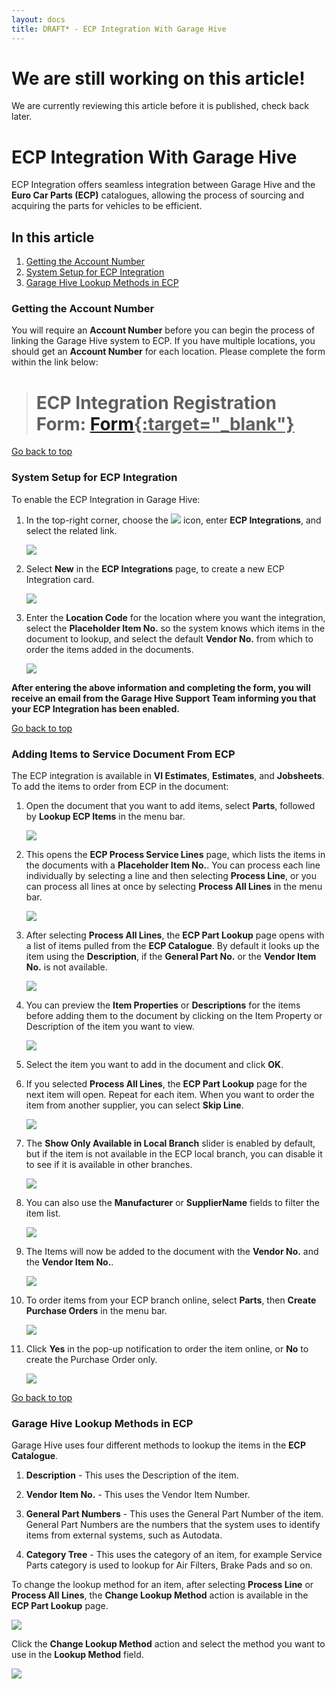 ```yaml
---
layout: docs
title: DRAFT* - ECP Integration With Garage Hive
---
```


<a name="top"></a>

# We are still working on this article!
We are currently reviewing this article before it is published, check back later.

# ECP Integration With Garage Hive
ECP Integration offers seamless integration between Garage Hive and the **Euro Car Parts (ECP)** catalogues, allowing the process of sourcing and acquiring the parts for vehicles to be efficient.

## In this article
1. [Getting the Account Number](#getting-the-account-number)
2. [System Setup for ECP Integration](#system-setup-for-ecp-integration)
3. [Garage Hive Lookup Methods in ECP](#garage-hive-lookup-methods-in-ecp)

### Getting the Account Number
You will require an **Account Number** before you can begin the process of linking the Garage Hive system to ECP. If you have multiple locations, you should get an **Account Number** for each location. Please complete the form within the link below:

   > # ECP Integration Registration Form: <ins>[Form](link){:target="_blank"}</ins>

[Go back to top](#top)

### System Setup for ECP Integration
To enable the ECP Integration in Garage Hive:
1. In the top-right corner, choose the ![](media/search_icon.png) icon, enter **ECP Integrations**, and select the related link.

   ![](media/ecp-integration-setup1.png)

2. Select **New** in the **ECP Integrations** page, to create a new ECP Integration card.

   ![](media/ecp-integration-setup2.png)

3. Enter the **Location Code** for the location where you want the integration, select the **Placeholder Item No.** so the system knows which items in the document to lookup, and select the default **Vendor No.** from which to order the items added in the documents. 

   ![](media/ecp-integration-setup3.png)

**After entering the above information and completing the form, you will receive an email from the **Garage Hive Support Team** informing you that your **ECP Integration** has been enabled.**

[Go back to top](#top)

### Adding Items to Service Document From ECP
The ECP integration is available in **VI Estimates**, **Estimates**, and **Jobsheets**. To add the items to order from ECP in the document:
1. Open the document that you want to add items, select **Parts**, followed by **Lookup ECP Items** in the menu bar.

   ![](media/ecp-integration-add-items1.png)

1. This opens the **ECP Process Service Lines** page, which lists the items in the documents with a **Placeholder Item No.**. You can process each line individually by selecting a line and then selecting **Process Line**, or you can process all lines at once by selecting **Process All Lines** in the menu bar.

   ![](media/ecp-integration-add-items2.png)

1. After selecting **Process All Lines**, the **ECP Part Lookup** page opens with a list of items pulled from the **ECP Catalogue**. By default it looks up the item using the **Description**, if the **General Part No.** or the **Vendor Item No.** is not available.

   ![](media/ecp-integration-add-items3.png)

1. You can preview the **Item Properties** or **Descriptions** for the items before adding them to the document by clicking on the Item Property or Description of the item you want to view.

   ![](media/ecp-integration-add-items4.gif)

1. Select the item you want to add in the document and click **OK**.
1. If you selected **Process All Lines**, the **ECP Part Lookup** page for the next item will open. Repeat for each item. When you want to order the item from another supplier, you can select **Skip Line**.

   ![](media/ecp-integration-add-items5.png)

1. The **Show Only Available in Local Branch** slider is enabled by default, but if the item is not available in the ECP local branch, you can disable it to see if it is available in other branches.

   ![](media/ecp-integration-add-items6.png)

1. You can also use the **Manufacturer** or **SupplierName** fields to filter the item list.

   ![](media/ecp-integration-add-items7.png)

1. The Items will now be added to the document with the **Vendor No.** and the **Vendor Item No.**.

   ![](media/ecp-integration-add-items8.png)

1. To order items from your ECP branch online, select **Parts**, then **Create Purchase Orders** in the menu bar.

   ![](media/ecp-integration-add-items9.png)

1. Click **Yes** in the pop-up notification to order the item online, or **No** to create the Purchase Order only.

   ![](media/ecp-integration-add-items10.png)

[Go back to top](#top)

### Garage Hive Lookup Methods in ECP
Garage Hive uses four different methods to lookup the items in the **ECP Catalogue**.                        

1. **Description** - This uses the Description of the item.

2. **Vendor Item No.** - This uses the Vendor Item Number.
 
3. **General Part Numbers** - This uses the General Part Number of the item. General Part Numbers are the numbers that the system uses to identify items from external systems, such as Autodata.

4. **Category Tree** - This uses the category of an item, for example Service Parts category is used to lookup for Air Filters, Brake Pads and so on.

To change the lookup method for an item, after selecting **Process Line** or **Process All Lines**, the **Change Lookup Method** action is available in the **ECP Part Lookup** page.

   ![](media/ecp-integration-lookup-method1.png)

Click the **Change Lookup Method** action and select the method you want to use in the **Lookup Method** field.

   ![](media/ecp-integration-lookup-method2.png)
